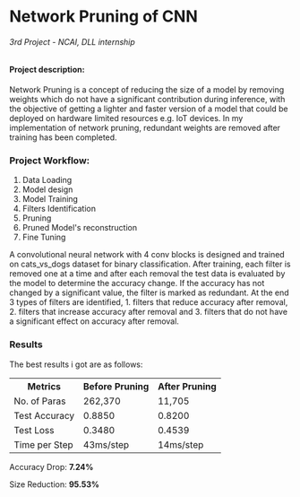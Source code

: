 <h1>Network Pruning of CNN</h1>
<h6>3rd Project - NCAI, DLL internship</h6>

<h4>Project description:</h4>
<p>Network Pruning is a concept of reducing the size of a model by removing weights which do not have a significant contribution during inference, with the objective of getting a lighter and faster version of a model that could be deployed on hardware limited resources e.g. IoT devices. In my implementation of network pruning, redundant weights are removed after training has been completed.</p>


<h3>Project Workflow:</h3>
<ol>
  <li>Data Loading</li>
  <li>Model design</li>
  <li>Model Training</li>
  <li>Filters Identification</li>
  <li>Pruning</li>
  <li>Pruned Model's reconstruction</li>
  <li>Fine Tuning</li>
</ol>

<p>A convolutional neural network with 4 conv blocks is designed and trained on cats_vs_dogs dataset for binary classification. After training, each filter is removed one at a time and after each removal the test data is evaluated by the model to determine the accuracy change. If the accuracy has not changed by a significant value, the filter is marked as redundant. At the end 3 types of filters are identified, 1. filters that reduce accuracy after removal, 2. filters that increase accuracy after removal and 3. filters that do not have a significant effect on accuracy after removal.</p>

<h3>Results</h3>
<p>The best results i got are as follows:</p>
<table>
  <tr>
    <th>Metrics</th>
    <th>Before Pruning</th>
    <th>After Pruning</th>
  </tr>
  <tr>
    <td>No. of Paras</td>
    <td>262,370</td>
    <td>11,705</td>
  </tr>
  <tr>
    <td>Test Accuracy</td>
    <td>0.8850</td>
    <td>0.8200</td>
  </tr>
  <tr>
    <td>Test Loss</td>
    <td>0.3480</td>
    <td>0.4539</td>
  </tr>
  <tr>
    <td>Time per Step</td>
    <td>43ms/step</td>
    <td>14ms/step</td>
  </tr>
</table>

<p>Accuracy Drop: <b>7.24%</b></p>
<p>Size Reduction: <b>95.53%</b></p>
